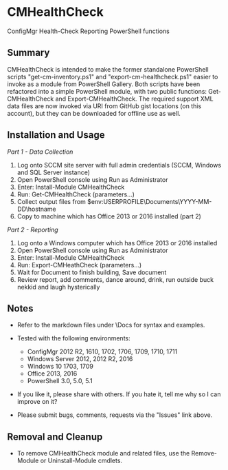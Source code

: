 # CMHealthCheck

ConfigMgr Health-Check Reporting PowerShell functions

## Summary

CMHealthCheck is intended to make the former standalone PowerShell scripts "get-cm-inventory.ps1" and "export-cm-healthcheck.ps1" easier to invoke as a module from PowerShell Gallery.  Both scripts have been refactored into a simple PowerShell module, with two public functions: Get-CMHealthCheck and Export-CMHealthCheck.  The required support XML data files are now invoked via URI from GitHub gist locations (on this account), but they can be downloaded for offline use as well.

## Installation and Usage

_Part 1 - Data Collection_

1. Log onto SCCM site server with full admin credentials (SCCM, Windows and SQL Server instance)
2. Open PowerShell console using Run as Administrator
3. Enter: Install-Module CMHealthCheck
4. Run: Get-CMHealthCheck (parameters...)
5. Collect output files from $env:USERPROFILE\Documents\YYYY-MM-DD\hostname
6. Copy to machine which has Office 2013 or 2016 installed (part 2)

_Part 2 - Reporting_

1. Log onto a Windows computer which has Office 2013 or 2016 installed
2. Open PowerShell console using Run as Administrator
3. Enter: Install-Module CMHealthCheck
4. Run: Export-CMHeathCheck (parameters...)
5. Wait for Document to finish building, Save document
6. Review report, add comments, dance around, drink, run outside buck nekkid and laugh hysterically

## Notes

* Refer to the markdown files under \Docs for syntax and examples.
* Tested with the following environments:
   * ConfigMgr 2012 R2, 1610, 1702, 1706, 1709, 1710, 1711
   * Windows Server 2012, 2012 R2, 2016
   * Windows 10 1703, 1709
   * Office 2013, 2016
   * PowerShell 3.0, 5.0, 5.1
  
* If you like it, please share with others.  If you hate it, tell me why so I can improve on it?
* Please submit bugs, comments, requests via the "Issues" link above.

## Removal and Cleanup

* To remove CMHealthCheck module and related files, use the Remove-Module or Uninstall-Module cmdlets.
